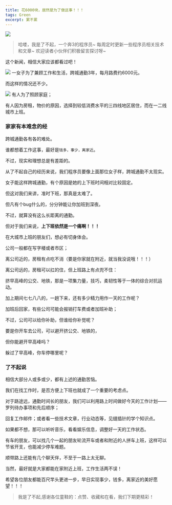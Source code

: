 ```yaml
---
title: 花6000块，居然是为了做这事！！！
tags: Green
excerpt: 累不累
---
```

![](https://navtool.gitee.io/blog/assets/imgs/20230426/000.jpg)

> 哈喽，我是了不起，一个奔3的程序员~
> 每周定时更新一些程序员相关技术和文章~
>欢迎读者小伙伴们积极留言探讨呀~

这个新闻，相信大家应该都看过吧！

![](https://navtool.gitee.io/blog/assets/imgs/20230426/001.jpg)
一女子为了兼顾工作和生活，跨城通勤3年，每月路费约6000元。

而这样的情况还不少。

![](https://navtool.gitee.io/blog/assets/imgs/20230426/002.jpg)
有人为了照顾家庭；

有人因为房租，物价的原因，选择到较低消费水平的三四线地区居住，而在一二线城市上班。

### 家家有本难念的经

跨城通勤各有各的难处。

谁都想着工作这事，最好是`钱多，事少，离家近`。

不过，现实和理想总是有差距的。

从了不起自己的经历来说，我们程序员要像上面那位女子样，跨城通勤不太现实。

女子能这样跨城通勤，有个原因是她的上下班时间相对比较固定。

但这对我们来讲，准时下班，那真是太难了。

但凡有个bug什么的，分分钟能让你加班到深夜。

不过，就算没有这么长距离的通勤。

但对于我们来说，**上下班依然是一个痛啊！！！**

在大城市上班的朋友们，想必有切身体会。

公司一般都在写字楼或者市区；

离公司近的，房租有点吃不消（要是你家就在附近，就当我没说哦！！！）

离公司远的，房租可以扛的住，但上班路上有点兜不住：

挤早高峰的公交、地铁，那是一项集力量，技巧，柔韧性等于一体的综合对抗运动。

加上期间七七八八的，一趟下来，还有多少精力用作一天的工作呢？

加班后回家，有些公司可能会报销打车费或者加班补助；

不过，公司可以给你补助，但谁给你补觉呢？


要是你开车去公司，可以避开挤公交、地铁的，

但你能避开早高峰吗？

躲过了早高峰，你车停哪里呢？

### 了不起说

相信大部分人或多或少，都有上述的通勤苦恼。

我们在找工作时，是否方便上下班也就成了一个重要的考虑点。

对于路途远，通勤时间长的朋友，我们可以利用路上时间做好今天的工作计划——罗列待办事项和先后顺序；

回复工作邮件；或者看一些技术文章，行业动态等，见缝插针的学个知识点。

如果都不想，那可以听听音乐，看看娱乐信息，调整好一天的工作状态。

有车的朋友，可以找几个一起的朋友轮流开车或者和附近的人拼车上班，这样可以节省开支，也能减少停车难题。

顺带路上还能有几个聊天伴，不至于一路上太无聊。

当然，最好就是大家都能在家附近上班，工作生活两不误！

希望各位朋友都能百尺竿头更进一步，早日实现事少，钱多，离家近的美好愿望！！！



>我是了不起,感谢各位童鞋的：点赞、收藏和在看，我们下期更精彩！


















